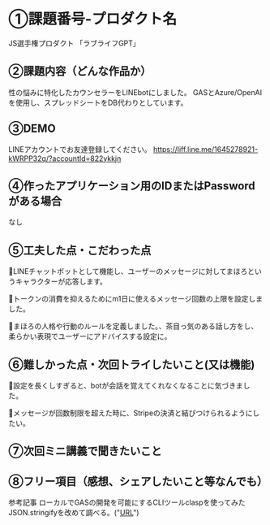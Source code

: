 # ①課題番号-プロダクト名

JS選手権プロダクト 「ラブライフGPT」

## ②課題内容（どんな作品か）

性の悩みに特化したカウンセラーをLINEbotにしました。
GASとAzure/OpenAIを使用し、スプレッドシートをDB代わりとしています。

## ③DEMO

LINEアカウントでお友達登録してください。
https://liff.line.me/1645278921-kWRPP32q/?accountId=822ykkjn

## ④作ったアプリケーション用のIDまたはPasswordがある場合

なし

## ⑤工夫した点・こだわった点

🌱LINEチャットボットとして機能し、ユーザーのメッセージに対してまほろというキャラクターが応答します。

🌱トークンの消費を抑えるためにm1日に使えるメッセージ回数の上限を設定しました。

🌱まほろの人格や行動のルールを定義しました。、茶目っ気のある話し方をし、柔らかい表現でユーザーにアドバイスする設定に。

## ⑥難しかった点・次回トライしたいこと(又は機能)

🌱設定を長くしすぎると、botが会話を覚えてくれなくなることに気づきました。

🌱メッセージが回数制限を超えた時に、Stripeの決済と結びつけられるようにしたい。

## ⑦次回ミニ講義で聞きたいこと



## ⑧フリー項目（感想、シェアしたいこと等なんでも）

参考記事
ローカルでGASの開発を可能にするCLIツールclaspを使ってみた
JSON.stringifyを改めて調べる。("[URL](https://qiita.com/qoAop/items/57d35a41ef9629351c3c)")
